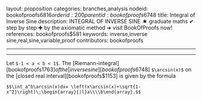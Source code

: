 layout: proposition
categories: branches,analysis
nodeid: bookofproofs$6816
orderid: 200
parentid: bookofproofs$6748
title: Integral of Inverse Sine
description: INTEGRAL OF INVERSE SINE ★ graduate maths ✔ step by step ✚ by the axiomatic method ➜ visit BookOfProofs now!
references: bookofproofs$581
keywords: inverse,inverse sine,real,sine,variable,proof
contributors: bookofproofs

---


---

Let `$-1 < a < b < 1$`. The [Riemann-integral][bookofproofs$1763] of the [inverse sine][bookofproofs$6748] `$\arcsin(x)$` on the [closed real interval][bookofproofs$1153] is given by the formula

`$$\int_a^b\arcsin(x)dx= \left(x\arcsin(x)+\sqrt{1-x^2}\right)\;\begin{array}{|l}a\\\\b\end{array}.$$`

